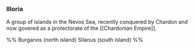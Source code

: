 ### Illoria

A group of islands in the Nevos Sea, recently conquered by Chardon and now govered as a protectorate of the [[Chardonian Empire]]. 

%% 
Burganos (north island)
Silanus (south island)
%%
